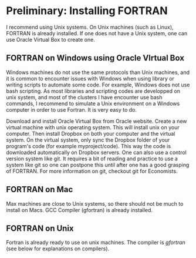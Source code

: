 # Preliminary: Installing FORTRAN

I recommend using Unix systems. On Unix machines \(such as Linux\), FORTRAN is already installed. If one does not have a Unix system, one can use Oracle Virtual Box to create one.

## FORTRAN on Windows using Oracle VIrtual Box

Windows machines do not use the same protocols than Unix machines, and it is common to encounter issues with Windows when using library or writing scripts to automate some code. For example, Windows does not use bash scripting. As most libraries and scripting codes are developped on unix system, and most of the clusters I have encounter use bash commands, I recommend to simulate a Unix environment on a Windows computer in order to use Fortran. It is very easy to do.

Download and install Oracle Virtual Box from Oracle website. Create a new virtual machine with unix operating system.  This will install unix on your computer. Then install Dropbox on both your computer and the virtual system. On the virtual system, only sync the Dropbox folder of your program's code \(for example myproject/code\). This way the code is downloaded automatically on Dropbox servers. One can also use a control version system like git. It requires a bit of reading and practice to use a system like git so one can postpone this until after one has a good grasping of FORTRAN. For more information on git, checkout git for Economists.

## FORTRAN on Mac

Max machines are close to Unix systems, so there should not be much to install on Macs. GCC Compiler \(gfortran\) is already installed.

## FORTRAN on Unix

Fortran is already ready to use on unix machines. The compiler is _gfortran_ \(see below for explanations on compilers\).


